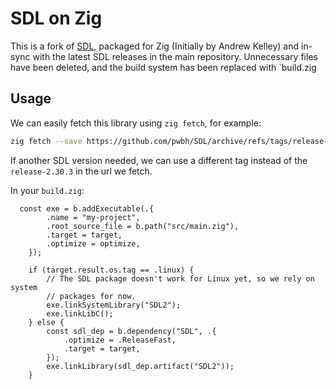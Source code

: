 # SDL on Zig

This is a fork of [SDL](https://www.libsdl.org/), packaged for Zig (Initially by Andrew Kelley) and in-sync with the latest SDL releases in the main repository.
Unnecessary files have been deleted, and the build system has been replaced with `build.zig

## Usage

We can easily fetch this library using `zig fetch`, for example:

```bash
zig fetch --save https://github.com/pwbh/SDL/archive/refs/tags/release-2.30.3.zip
```

If another SDL version needed, we can use a different tag instead of the `release-2.30.3` in the url we fetch.

In your `build.zig`:

```zig
  const exe = b.addExecutable(.{
        .name = "my-project",
        .root_source_file = b.path("src/main.zig"),
        .target = target,
        .optimize = optimize,
    });

    if (target.result.os.tag == .linux) {
        // The SDL package doesn't work for Linux yet, so we rely on system
        // packages for now.
        exe.linkSystemLibrary("SDL2");
        exe.linkLibC();
    } else {
        const sdl_dep = b.dependency("SDL", .{
            .optimize = .ReleaseFast,
            .target = target,
        });
        exe.linkLibrary(sdl_dep.artifact("SDL2"));
    }
```
